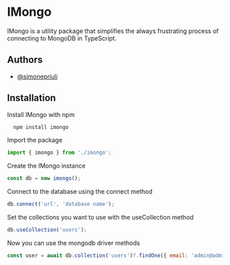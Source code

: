 # IMongo

IMongo is a utility package that simplifies the always frustrating process of connecting to MongoDB in TypeScript.

## Authors

- [@simonepriuli](https://www.github.com/simonepriuli)

## Installation

Install IMongo with npm

```bash
  npm install imongo
```

Import the package

```javascript
import { imongo } from './imongo';
```

Create the IMongo instance

```javascript
const db = new imongo();
```

Connect to the database using the connect method

```javascript
db.connect('url', 'database name');
```

Set the collections you want to use with the useCollection method

```javascript
db.useCollection('users');
```

Now you can use the mongodb driver methods

```javascript
const user = await db.collection('users')?.findOne({ email: 'admin@admin.it' });
```
